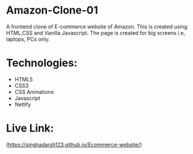 # Amazon-Clone-01
A frontend clone of E-commerce website of Amazon. This is created using HTML,CSS and Vanilla Javascript. The page is created for big screens i.e, laptops, PCs only.

# Technologies:
* HTML5
* CSS3
* CSS Animations
* Javascript
* Netlify

# Live Link:
(https://singhadarsh123.github.io/Ecommerce-website/)
